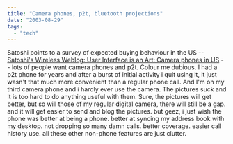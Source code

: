 ```yaml
---
title: "Camera phones, p2t, bluetooth projections"
date: "2003-08-29"
tags: 
  - "tech"
---
```


Satoshi points to a survey of expected buying behaviour in the US -- [Satoshi's Wireless Weblog: User Interface is an Art: Camera phones in US](http://blog.neoteny.com/nakajima/archives/006288.html "Satoshi's Wireless Weblog: User Interface is an Art: Camera phones in US") -- lots of people want camera phones and p2t. Colour me dubious. I had a p2t phone for years and after a burst of initial activity i quit using it, it just wasn't that much more convenient than a regular phone call. And I'm on my third camera phone and i hardly ever use the camera. The pictures suck and it is too hard to do anything useful with them. Sure, the pictures will get better, but so will those of my regular digital camera, there will still be a gap. and it will get easier to send and blog the pictures. but geez, i just wish the phone was better at being a phone. better at syncing my address book with my desktop. not dropping so many damn calls. better coverage. easier call history use. all these other non-phone features are just clutter.
